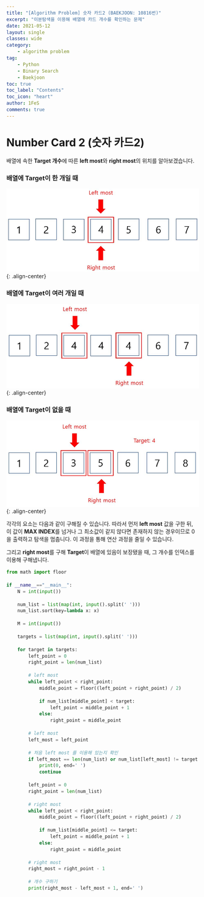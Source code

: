 ```yaml
---
title: "[Algorithm Problem] 숫자 카드2 (BAEKJOON: 10816번)"
excerpt: "이분탐색을 이용해 배열에 카드 개수를 확인하는 문제"
date: 2021-05-12
layout: single
classes: wide
category:
    - algorithm problem
tag:
    - Python
    - Binary Search
    - Baekjoon
toc: true
toc_label: "Contents"
toc_icon: "heart"
author: 1FeS
comments: true
---
```


# Number Card 2 (숫자 카드2)

배열에 속한 **Target 개수**에 따른 **left most**와 **right most**의 위치를 알아보겠습니다.  
  
### 배열에 Target이 한 개일 때

![normal](/_img/2021-05-12/normal.jpg){: .align-center}

### 배열에 Target이 여러 개일 때

![normal](/_img/2021-05-12/multi_state.jpg){: .align-center}

### 배열에 Target이 없을 때

![normal](/_img/2021-05-12/none_target.jpg){: .align-center}

각각의 요소는 다음과 같이 구해질 수 있습니다. 따라서 먼저 **left most** 값을 구한 뒤, 이 값이 **MAX INDEX**를 넘거나 그 최소값이 같지 않다면 존재하지 않는 경우이므로 0을 출력하고 탐색을 멈춥니다. 이 과정을 통해 연산 과정을 줄일 수 있습니다.

그리고 **right most**를 구해 **Target**이 배열에 있음이 보장됐을 때, 그 개수를 인덱스를 이용해 구해냅니다.

```python
from math import floor

if __name__=="__main__":
    N = int(input())

    num_list = list(map(int, input().split(' ')))
    num_list.sort(key=lambda x: x)

    M = int(input())

    targets = list(map(int, input().split(' ')))

    for target in targets:
        left_point = 0
        right_point = len(num_list)

        # left most
        while left_point < right_point:
            middle_point = floor((left_point + right_point) / 2)

            if num_list[middle_point] < target:
                left_point = middle_point + 1
            else:
                right_point = middle_point

        # left most
        left_most = left_point

        # 처음 left most 를 이용해 있는지 확인
        if left_most == len(num_list) or num_list[left_most] != target:
            print(0, end=' ')
            continue

        left_point = 0
        right_point = len(num_list)

        # right most
        while left_point < right_point:
            middle_point = floor((left_point + right_point) / 2)

            if num_list[middle_point] <= target:
                left_point = middle_point + 1
            else:
                right_point = middle_point

        # right most
        right_most = right_point - 1

        # 개수 구하기
        print(right_most - left_most + 1, end=' ')
```